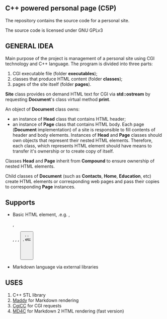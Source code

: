 C++ powered personal page (C5P)
-------------------------------

The repository contains the source code for a personal site.

The source code is licensed under GNU GPLv3

GENERAL IDEA
------------
 
Main purpose of the project is management of a personal site using CGI
technology and C++ language. The program is divided into three parts:
1. CGI executable file (folder __executables__);
2. classes that produce HTML content (folder __classes__);
3. pages of the site itself (folder __pages__).

__Site__ class provides on demand HTML text for CGI via __std::ostream__
by requesting __Document__'s class virtual method __print__.

An object of __Document__ class owns:
- an instance of __Head__ class that contains HTML header;
- an instance of __Page__ class that contains HTML body.
Each page (__Document__ implementation) of a site is responsible to fill
contents of header and body elements. Instances of __Head__ and __Page__
classes should own objects that represent their nested HTML elements.
Therefore, each class, which represents HTML element should have means to
transfer it's ownership or to create copy of itself.

Classes __Head__ and __Page__ inherit from __Compound__ to ensure ownership
of nested HTML elements.

Child classes of __Document__ (such as __Contacts__, __Home__, __Education__,
etc) create HTML elements or corresponding web pages and pass their copies
to corresponding __Page__ instances.

Supports
--------

- Basic HTML element, .e.g. <a>, <p>, <div>, <jscript>, <meta>, <button>,
<image>, <header>, etc

- Markdown language via external libraries

USES
----

1. C++ STL library
2. [Maddy](https://github.com/progsource/maddy) for Markdown rendering
3. [CgiCC](https://gnu.org/software/cgicc) for CGI requests
4. [MD4C](https://github.com/mity/md4c) for Markdown 2 HTML rendering 
(fast version)

